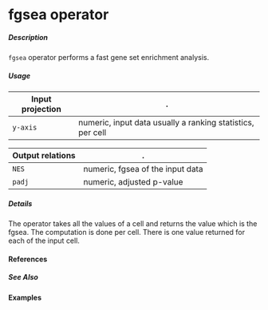 # fgsea operator

##### Description
`fgsea` operator performs a fast gene set enrichment analysis.

##### Usage

Input projection|.
---|---
`y-axis`        | numeric, input data usually a ranking statistics, per cell

Output relations|.
---|---
`NES`         | numeric, fgsea of the input data
`padj`        | numeric, adjusted p-value

##### Details

The operator takes all the values of a cell and returns the value which is the fgsea. The computation is done per cell. There is one value returned for each of the input cell.

#### References


##### See Also


#### Examples
